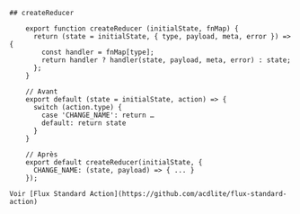 
    
    ## createReducer
    
        export function createReducer (initialState, fnMap) {
          return (state = initialState, { type, payload, meta, error }) => {
            const handler = fnMap[type];
            return handler ? handler(state, payload, meta, error) : state;
          };
        }
    
        // Avant
        export default (state = initialState, action) => {
          switch (action.type) {
            case 'CHANGE_NAME': return …
            default: return state
          }
        }
    
        // Après
        export default createReducer(initialState, {
          CHANGE_NAME: (state, payload) => { ... }
        });
    
    Voir [Flux Standard Action](https://github.com/acdlite/flux-standard-action)
    
    